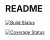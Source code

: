 # README

[![Build Status](https://img.shields.io/endpoint.svg?url=https%3A%2F%2Factions-badge.atrox.dev%2Fhttps%3A%2F%2Fgithub.com%2Fo-200%2FTaskManager%2Fbadge%3Fref%3Ddevelop&style=flat)](https://actions-badge.atrox.dev/https://github.com/o-200/TaskManager/goto?ref=develop)

[![Coverage Status](https://coveralls.io/repos/github/o-200/TaskManager/badge.svg?branch=main)](https://coveralls.io/github/o-200/TaskManager?branch=main)
